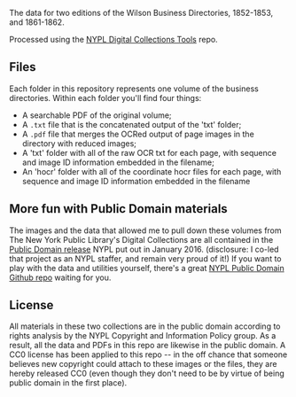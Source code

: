 The data for two editions of the Wilson Business Directories, 1852-1853, and 1861-1862.

Processed using the [NYPL Digital Collections Tools](https://github.com/hadro/nypl-digital-collections-tools) repo. 



## Files
Each folder in this repository represents one volume of the business directories.
Within each folder you'll find four things:
- A searchable PDF of the original volume;
- A `.txt` file that is the concatenated output of the 'txt' folder;
- A `.pdf` file that merges the OCRed output of page images in the directory with reduced images;
- A 'txt' folder with all of the raw OCR txt for each page, with sequence and image ID information embedded in the filename;
- An 'hocr' folder with all of the coordinate hocr files for each page, with sequence and image ID information embedded in the filename 

## More fun with Public Domain materials

The images and the data that allowed me to pull down these volumes from The New York Public Library's Digital Collections are all contained in the [Public Domain release](http://publicdomain.nypl.org/) NYPL put out in January 2016. (disclosure: I co-led that project as an NYPL staffer, and remain very proud of it!) If you want to play with the data and utilities yourself, there's a great [NYPL Public Domain Github repo](https://github.com/NYPL-publicdomain/data-and-utilities) waiting for you.

## License
All materials in these two collections are in the public domain according to rights analysis by the NYPL Copyright and Information Policy group. As a result, all the data and PDFs in this repo are likewise in the public domain. A CC0 license has been applied to this repo -- in the off chance that someone believes new copyright could attach to these images or the files, they are hereby released CC0 (even though they don't need to be by virtue of being public domain in the first place).
